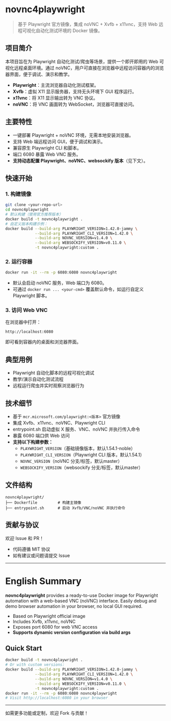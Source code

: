 # novnc4playwright

> 基于 Playwright 官方镜像，集成 noVNC + Xvfb + x11vnc，支持 Web 远程可视化自动化测试环境的 Docker 镜像。

## 项目简介

本项目旨在为 Playwright 自动化测试/爬虫等场景，提供一个即开即用的 Web 可视化远程桌面环境。通过 noVNC，用户可直接在浏览器中远程访问容器内的浏览器界面，便于调试、演示和教学。

- **Playwright**：主流浏览器自动化测试框架。
- **Xvfb**：虚拟 X11 显示服务器，支持无头环境下 GUI 程序运行。
- **x11vnc**：将 X11 显示输出转为 VNC 协议。
- **noVNC**：将 VNC 画面转为 WebSocket，浏览器可直接访问。

## 主要特性

- 一键部署 Playwright + noVNC 环境，无需本地安装浏览器。
- 支持 Web 端远程访问 GUI，便于调试和演示。
- 兼容原生 Playwright CLI 和脚本。
- 端口 6080 暴露 Web VNC 服务。
- **支持动态配置 Playwright、noVNC、websockify 版本**（见下文）。

## 快速开始

### 1. 构建镜像

```bash
git clone <your-repo-url>
cd novnc4playwright
# 默认构建（使用官方推荐版本）
docker build -t novnc4playwright .
# 自定义版本构建示例：
docker build --build-arg PLAYWRIGHT_VERSION=1.42.0-jammy \
             --build-arg PLAYWRIGHT_CLI_VERSION=1.42.0 \
             --build-arg NOVNC_VERSION=v1.4.0 \
             --build-arg WEBSOCKIFY_VERSION=v0.11.0 \
             -t novnc4playwright:custom .
```

### 2. 运行容器

```bash
docker run -it --rm -p 6080:6080 novnc4playwright
```

- 默认会启动 noVNC 服务，Web 端口为 6080。
- 可通过 `docker run ... <your-cmd>` 覆盖默认命令，如运行自定义 Playwright 脚本。

### 3. 访问 Web VNC

在浏览器中打开：

```
http://localhost:6080
```

即可看到容器内的桌面和浏览器界面。

## 典型用例

- Playwright 自动化脚本的远程可视化调试
- 教学/演示自动化测试流程
- 远程运行爬虫并实时观察浏览器行为

## 技术细节

- 基于 `mcr.microsoft.com/playwright:<版本>` 官方镜像
- 集成 Xvfb、x11vnc、noVNC、Playwright CLI
- entrypoint.sh 启动虚拟 X 服务、VNC、noVNC 并执行传入命令
- 暴露 6080 端口供 Web 访问
- **支持以下构建参数：**
  - `PLAYWRIGHT_VERSION`（基础镜像版本，默认1.54.1-noble）
  - `PLAYWRIGHT_CLI_VERSION`（Playwright CLI 版本，默认1.54.1）
  - `NOVNC_VERSION`（noVNC 分支/标签，默认master）
  - `WEBSOCKIFY_VERSION`（websockify 分支/标签，默认master）

## 文件结构

```
novnc4playwright/
├── Dockerfile         # 构建主镜像
├── entrypoint.sh      # 启动 Xvfb/VNC/noVNC 并执行命令
```

## 贡献与协议

欢迎 Issue 和 PR！

- 代码遵循 MIT 协议
- 如有建议或问题请提交 Issue

---

# English Summary

**novnc4playwright** provides a ready-to-use Docker image for Playwright automation with a web-based VNC (noVNC) interface. Easily debug and demo browser automation in your browser, no local GUI required.

- Based on Playwright official image
- Includes Xvfb, x11vnc, noVNC
- Exposes port 6080 for web VNC access
- **Supports dynamic version configuration via build args**

## Quick Start

```bash
docker build -t novnc4playwright .
# Or with custom versions:
docker build --build-arg PLAYWRIGHT_VERSION=1.42.0-jammy \
             --build-arg PLAYWRIGHT_CLI_VERSION=1.42.0 \
             --build-arg NOVNC_VERSION=v1.4.0 \
             --build-arg WEBSOCKIFY_VERSION=v0.11.0 \
             -t novnc4playwright:custom .
docker run -it --rm -p 6080:6080 novnc4playwright
# Visit http://localhost:6080 in your browser
```

---

如需更多功能或定制，欢迎 Fork 与贡献！
